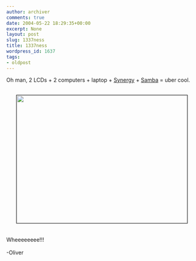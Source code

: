 ```yaml
---
author: archiver
comments: true
date: 2004-05-22 18:29:35+00:00
excerpt: None
layout: post
slug: 1337ness
title: 1337ness
wordpress_id: 1637
tags:
- oldpost
---
```


Oh man, 2 LCDs + 2 computers + laptop + <a href="http://synergy2.sf.net">Synergy</a> + <a href="http://www.samba.org">Samba</a> = uber cool.<br /><br /><center><img src="http://www.oliverweb.com/stuff/monkeytiddle.jpg" width="450" height="338" border="1"></center><br /><br />Wheeeeeeee!!!<br /><br />-Oliver